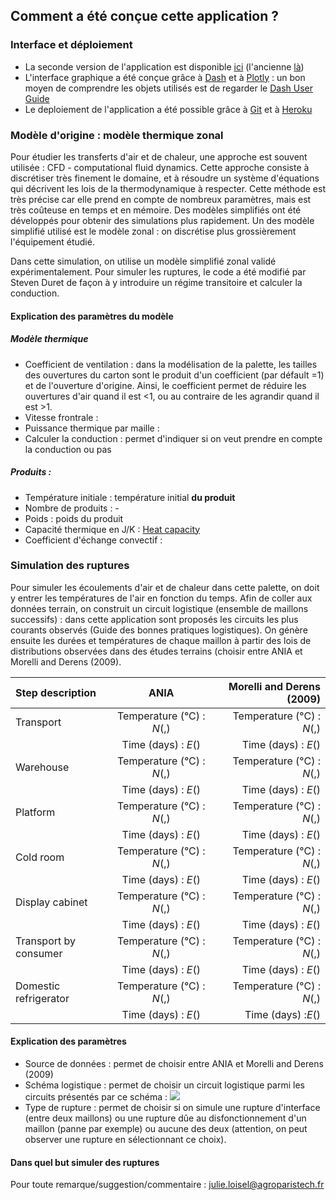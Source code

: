 ## Comment a été conçue cette application ?

### Interface et déploiement
* La seconde version de l'application est disponible [ici]() (l'ancienne [là]()) 
* L'interface graphique a été conçue grâce à [Dash]() et à [Plotly]() : un bon moyen de comprendre les objets utilisés est de regarder le [Dash User Guide](https://dash.plot.ly/)
* Le deploiement de l'application a été possible grâce à [Git]() et à [Heroku]()

### Modèle d'origine : modèle thermique zonal

Pour étudier les transferts d'air et de chaleur, une approche est souvent utilisée : CFD - computational fluid dynamics. Cette approche consiste à discrétiser très finement le domaine, et à résoudre un système d'équations qui décrivent les lois de la thermodynamique à respecter. Cette méthode est très précise car elle prend en compte de nombreux paramètres, mais est très coûteuse en temps et en mémoire. Des modèles simplifiés ont été développés pour obtenir des simulations plus rapidement. Un des modèle simplifié utilisé est le modèle zonal : on discrétise plus grossièrement l'équipement étudié. 

Dans cette simulation, on utilise un modèle simplifié zonal validé expérimentalement. Pour simuler les ruptures, le code a été modifié par Steven Duret de façon à y introduire un régime transitoire et calculer la conduction.

#### Explication des paramètres du modèle
##### Modèle thermique
* Coefficient de ventilation : dans la modélisation de la palette, les tailles des ouvertures du carton sont le produit d'un coefficient (par défault =1) et de l'ouverture d'origine. Ainsi, le coefficient permet de réduire les ouvertures d'air quand il est <1, ou au contraire de les agrandir quand il est >1.
* Vitesse frontrale : 
* Puissance thermique par maille :
* Calculer la conduction : permet d'indiquer si on veut prendre en compte la conduction ou pas
##### Produits :
* Température initiale : température initial **du produit**
* Nombre de produits : -
* Poids : poids du produit
* Capacité thermique en J/K : [Heat capacity](https://en.wikipedia.org/wiki/Heat_capacity)
* Coefficient d'échange convectif : 


### Simulation des ruptures

Pour simuler les écoulements d'air et de chaleur dans cette palette, on doit y entrer les températures de l'air en fonction du temps. Afin de coller aux données terrain, on construit un circuit logistique (ensemble de maillons successifs) : dans cette application sont proposés les circuits les plus courants observés (Guide des bonnes pratiques logistiques). On génère ensuite les durées et températures de chaque maillon à partir des lois de distributions observées dans des études terrains (choisir entre ANIA et Morelli and Derens (2009).


| Step description  |       ANIA | Morelli and Derens (2009)|
| :------------ | :-------------: | -------------: |
|Transport      |     Temperature (°C) : *N*(,) |     Temperature (°C) : *N*(,)|
|                |   Time (days) :  *E*()            | Time (days) : *E*() |
|Warehouse    |     Temperature (°C) : *N*(,) |     Temperature (°C) : *N*(,)|
|                |   Time (days) : *E*()              | Time (days) : *E*() |
|Platform        |     Temperature (°C) : *N*(,) |     Temperature (°C) : *N*(,)|
|                |   Time (days) :  *E*()             | Time (days) : *E*() |
|Cold room        |     Temperature (°C) : *N*(,) |     Temperature (°C) : *N*(,)|
|                |   Time (days) :   *E*()            | Time (days) : *E*() |
|Display cabinet       |     Temperature (°C) : *N*(,) |     Temperature (°C) : *N*(,)|
|                |   Time (days) :    *E*()           | Time (days) : *E*() |
|Transport by consumer     |     Temperature (°C) : *N*(,) |     Temperature (°C) : *N*(,)|
|                |   Time (days) :     *E*()          | Time (days) : *E*() |
|Domestic refrigerator |     Temperature (°C) : *N*(,) |     Temperature (°C) : *N*(,)|
|                |   Time (days) :    *E*()           | Time (days) :*E*()  |

#### Explication des paramètres
* Source de données : permet de choisir entre ANIA et Morelli and Derens (2009)
* Schéma logistique : permet de choisir un circuit logistique parmi les circuits présentés par ce schéma :
![](assets/circuits_logistiques.png)
* Type de rupture : permet de choisir si on simule une rupture d'interface (entre deux maillons) ou une rupture dûe au disfonctionnement d'un maillon (panne par exemple) ou aucune des deux (attention, on peut observer une rupture en sélectionnant ce choix).

#### Dans quel but simuler des ruptures


Pour toute remarque/suggestion/commentaire : [julie.loisel@agroparistech.fr](julie.loisel@agroparistech.fr)
